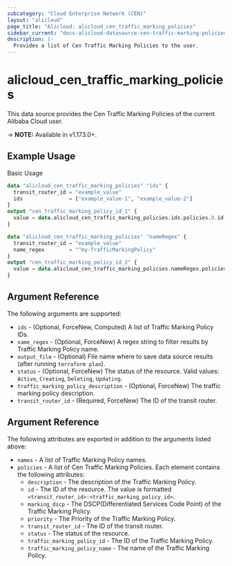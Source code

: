 ```yaml
---
subcategory: "Cloud Enterprise Network (CEN)"
layout: "alicloud"
page_title: "Alicloud: alicloud_cen_traffic_marking_policies"
sidebar_current: "docs-alicloud-datasource-cen-traffic-marking-policies"
description: |-
  Provides a list of Cen Traffic Marking Policies to the user.
---
```


# alicloud\_cen\_traffic\_marking\_policies

This data source provides the Cen Traffic Marking Policies of the current Alibaba Cloud user.

-> **NOTE:** Available in v1.173.0+.

## Example Usage

Basic Usage

```terraform
data "alicloud_cen_traffic_marking_policies" "ids" {
  transit_router_id = "example_value"
  ids               = ["example_value-1", "example_value-2"]
}
output "cen_traffic_marking_policy_id_1" {
  value = data.alicloud_cen_traffic_marking_policies.ids.policies.0.id
}

data "alicloud_cen_traffic_marking_policies" "nameRegex" {
  transit_router_id = "example_value"
  name_regex        = "^my-TrafficMarkingPolicy"
}
output "cen_traffic_marking_policy_id_2" {
  value = data.alicloud_cen_traffic_marking_policies.nameRegex.policies.0.id
}
```

## Argument Reference

The following arguments are supported:

* `ids` - (Optional, ForceNew, Computed)  A list of Traffic Marking Policy IDs.
* `name_regex` - (Optional, ForceNew) A regex string to filter results by Traffic Marking Policy name.
* `output_file` - (Optional) File name where to save data source results (after running `terraform plan`).
* `status` - (Optional, ForceNew) The status of the resource.  Valid values: `Active`, `Creating`, `Deleting`, `Updating`.
* `traffic_marking_policy_description` - (Optional, ForceNew) The traffic marking policy description.
* `transit_router_id` - (Required, ForceNew) The ID of the transit router.

## Argument Reference

The following attributes are exported in addition to the arguments listed above:

* `names` - A list of Traffic Marking Policy names.
* `policies` - A list of Cen Traffic Marking Policies. Each element contains the following attributes:
	* `description` - The description of the Traffic Marking Policy.
	* `id` - The ID of the resource. The value is formatted `<transit_router_id>:<traffic_marking_policy_id>`.
	* `marking_dscp` - The DSCP(Differentiated Services Code Point) of the Traffic Marking Policy.
	* `priority` - The Priority of the Traffic Marking Policy.
	* `transit_router_id` - The ID of the transit router.
	* `status` - The status of the resource.
	* `traffic_marking_policy_id` - The ID of the Traffic Marking Policy.
	* `traffic_marking_policy_name` - The name of the Traffic Marking Policy.